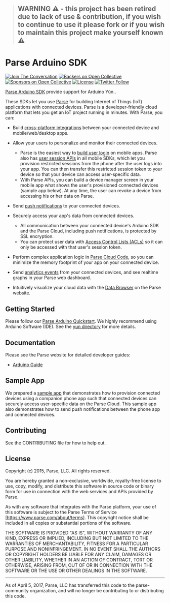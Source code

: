 > ## WARNING ⚠ - this project has been retired due to lack of use & contribution, if you wish to continue to use it please fork or if you wish to maintain this project make yourself known ⚠

# Parse Arduino SDK

[![Join The Conversation](https://img.shields.io/discourse/https/community.parseplatform.org/topics.svg)](https://community.parseplatform.org/c/parse-server)
[![Backers on Open Collective](https://opencollective.com/parse-server/backers/badge.svg)][open-collective-link]
[![Sponsors on Open Collective](https://opencollective.com/parse-server/sponsors/badge.svg)][open-collective-link]
[![License][license-svg]][license-link]
[![Twitter Follow](https://img.shields.io/twitter/follow/ParsePlatform.svg?label=Follow%20us%20on%20Twitter&style=social)](https://twitter.com/intent/follow?screen_name=ParsePlatform)

[Parse Arduino SDK](https://www.parse.com/products/iot) provide support for Arduino Yún..

These SDKs let you use [Parse](https://www.parse.com/) for building Internet of Things (IoT) applications with connected devices.  Parse is a developer-friendly cloud platform that lets you get an IoT project running in minutes.   With Parse, you can:

* Build [cross-platform integrations](https://www.parse.com/products) between your connected device and mobile/web/desktop apps.

* Allow your users to personalize and monitor their connected devices.
    * Parse is the easiest way to [build user login](https://www.parse.com/docs/ios_guide#ui-login/iOS) on mobile apps.  Parse also has [user session APIs](https://www.parse.com/docs/ios_guide#sessions/iOS) in all mobile SDKs, which let you provision restricted sessions from the phone after the user logs into your app.  You can then transfer this restricted session token to your device so that your device can access user-specific data.
    * With Parse APIs, you can build a device manager screen in your mobile app what shows the user's provisioned connected devices (sample app below).  At any time, the user can revoke a device from accessing his or her data on Parse.

* Send [push notifications](https://www.parse.com/products/push) to your connected devices.

* Securely access your app's data from connected devices.
    * All communication between your connected device's Arduino SDK and the Parse Cloud, including push notifications, is protected by SSL encryption.
    * You can protect user data with [Access Control Lists (ACLs)](https://www.parse.com/docs/data#security-objects) so it can only be accessed with that user's session token.

* Perform complex application logic in [Parse Cloud Code](https://www.parse.com/docs/cloud_code_guide), so you can minimize the memory footprint of your app on your connected device.

* Send [analytics events](https://www.parse.com/products/analytics) from your connected devices, and see realtime graphs in your Parse web dashboard.

* Intuitively visualize your cloud data with the [Data Browser](http://blog.parse.com/2012/12/20/the-new-data-browser-2/) on the Parse website.

## Getting Started

Please follow our [Parse Arduino Quickstart](https://www.parse.com/apps/quickstart#embedded/arduinoyun).  We highly recommend using Arduino Software (IDE).  See the [yun directory](/yun) for more details.


## Documentation

Please see the Parse website for detailed developer guides:

* [Arduino Guide](https://www.parse.com/docs/arduino_guide)

## Sample App

We prepared a [sample app](https://github.com/ParsePlatform/Anydevice) that demonstrates how to provision connected devices using a companion phone app such that connected devices can securely access user-specific data on the Parse Cloud. This sample app also demonstrates how to send push notifications between the phone app and connected devices.

## Contributing

See the CONTRIBUTING file for how to help out.

## License

Copyright (c) 2015, Parse, LLC. All rights reserved.

You are hereby granted a non-exclusive, worldwide, royalty-free license to use, copy, modify, and distribute this software in source code or binary form for use in connection with the web services and APIs provided by Parse.

As with any software that integrates with the Parse platform, your use of this software is subject to the Parse Terms of Service [https://www.parse.com/about/terms]. This copyright notice shall be included in all copies or substantial portions of the software.

THE SOFTWARE IS PROVIDED "AS IS", WITHOUT WARRANTY OF ANY KIND, EXPRESS OR IMPLIED, INCLUDING BUT NOT LIMITED TO THE WARRANTIES OF MERCHANTABILITY, FITNESS FOR A PARTICULAR PURPOSE AND NONINFRINGEMENT. IN NO EVENT SHALL THE AUTHORS OR COPYRIGHT HOLDERS BE LIABLE FOR ANY CLAIM, DAMAGES OR OTHER LIABILITY, WHETHER IN AN ACTION OF CONTRACT, TORT OR OTHERWISE, ARISING FROM, OUT OF OR IN CONNECTION WITH THE SOFTWARE OR THE USE OR OTHER DEALINGS IN THE SOFTWARE.

-----
As of April 5, 2017, Parse, LLC has transferred this code to the parse-community organization, and will no longer be contributing to or distributing this code. 

[license-svg]: https://img.shields.io/badge/license-BSD-lightgrey.svg
[license-link]: LICENSE
[open-collective-link]: https://opencollective.com/parse-server
